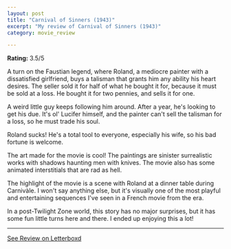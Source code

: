 ```yaml
---
layout: post
title: "Carnival of Sinners (1943)"
excerpt: "My review of Carnival of Sinners (1943)"
category: movie_review

---
```


**Rating:** 3.5/5

A turn on the Faustian legend, where Roland, a mediocre painter with a dissatisfied girlfriend, buys a talisman that grants him any ability his heart desires. The seller sold it for half of what he bought it for, because it must be sold at a loss. He bought it for two pennies, and sells it for one.

A weird little guy keeps following him around. After a year, he's looking to get his due. It's ol' Lucifer himself, and the painter can't sell the talisman for a loss, so he must trade his soul.

Roland sucks! He's a total tool to everyone, especially his wife, so his bad fortune is welcome.

The art made for the movie is cool! The paintings are sinister surrealistic works with shadows haunting men with knives. The movie also has some animated interstitials that are rad as hell.

The highlight of the movie is a scene with Roland at a dinner table during Carnivàle. I won't say anything else, but it's visually one of the most playful and entertaining sequences I've seen in a French movie from the era.

In a post-Twilight Zone world, this story has no major surprises, but it has some fun little turns here and there. I ended up enjoying this a lot!

<hr>

[See Review on Letterboxd](https://boxd.it/59XrNt)
